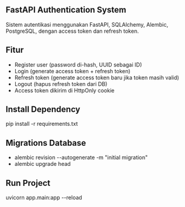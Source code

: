## FastAPI Authentication System

Sistem autentikasi menggunakan FastAPI, SQLAlchemy, Alembic, PostgreSQL, dengan access token dan refresh token.

## Fitur
- Register user (password di-hash, UUID sebagai ID)
- Login (generate access token + refresh token)
- Refresh token (generate access token baru jika token masih valid)
- Logout (hapus refresh token dari DB)
- Access token dikirim di HttpOnly cookie

## Install Dependency
pip install -r requirements.txt

## Migrations Database
- alembic revision --autogenerate -m "initial migration"
- alembic upgrade head

## Run Project
uvicorn app.main:app --reload
